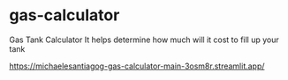 # gas-calculator
Gas Tank Calculator
It helps determine how much will it cost to fill up your tank

https://michaelesantiagog-gas-calculator-main-3osm8r.streamlit.app/
